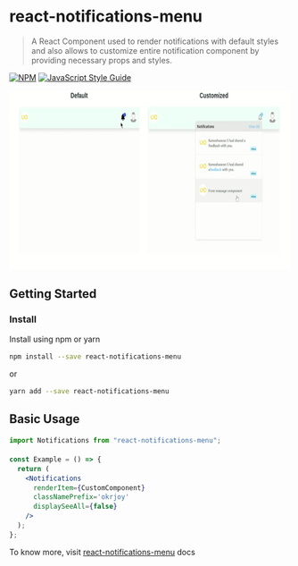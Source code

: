 # react-notifications-menu

> A React Component used to render notifications with default styles and also allows to customize entire notification component
> by providing necessary props and styles.

[![NPM](https://img.shields.io/npm/v/react-notifications-menu.svg)](https://www.npmjs.com/package/react-notifications-menu) [![JavaScript Style Guide](https://img.shields.io/badge/code_style-standard-brightgreen.svg)](https://standardjs.com)

<p align="center">
<img  src="https://github.com/Codebrahma/react-notifications-menu/blob/master/src/assets/demo.gif" height="320px"/>
</p>

## Getting Started

### Install

Install using npm or yarn

```bash
npm install --save react-notifications-menu
```

or

```bash
yarn add --save react-notifications-menu
```

## Basic Usage

```jsx
import Notifications from "react-notifications-menu";

const Example = () => {
  return (
    <Notifications
      renderItem={CustomComponent}
      classNamePrefix='okrjoy'
      displaySeeAll={false}
    />
  );
};
```

To know more, visit [react-notifications-menu](https://react-notifications-menu.netlify.com/) docs
